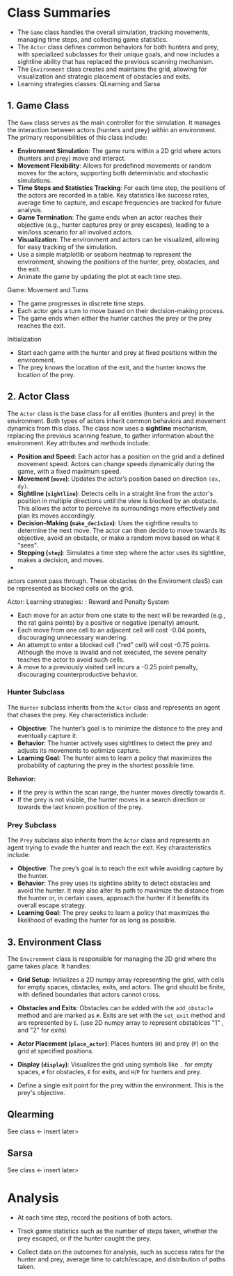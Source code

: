 # Class Summaries

- The `Game` class handles the overall simulation, tracking movements, managing time steps, and collecting game statistics.
- The `Actor` class defines common behaviors for both hunters and prey, with specialized subclasses for their unique goals, and now includes a sightline ability that has replaced the previous scanning mechanism.
- The `Environment` class creates and maintains the grid, allowing for visualization and strategic placement of obstacles and exits.
- Learning strategies classes: QLearning and Sarsa

## 1. Game Class

The `Game` class serves as the main controller for the simulation. It manages the interaction between actors (hunters and prey) within an environment. The primary responsibilities of this class include:

- **Environment Simulation**: The game runs within a 2D grid where actors (hunters and prey) move and interact.
- **Movement Flexibility**: Allows for predefined movements or random moves for the actors, supporting both deterministic and stochastic simulations.
- **Time Steps and Statistics Tracking**: For each time step, the positions of the actors are recorded in a table. Key statistics like success rates, average time to capture, and escape frequencies are tracked for future analysis.
- **Game Termination**: The game ends when an actor reaches their objective (e.g., hunter captures prey or prey escapes), leading to a win/loss scenario for all involved actors.
- **Visualization**: The environment and actors can be visualized, allowing for easy tracking of the simulation.
- Use a simple matplotlib or seaborn heatmap to represent the environment, showing the positions of the hunter, prey, obstacles, and the exit.
- Animate the game by updating the plot at each time step.

Game: Movement and Turns
- The game progresses in discrete time steps.
- Each actor gets a turn to move based on their decision-making process.
- The game ends when either the hunter catches the prey or the prey reaches the exit.

Initialization
- Start each game with the hunter and prey at fixed positions within the environment.
- The prey knows the location of the exit, and the hunter knows the location of the prey.




## 2. Actor Class

The `Actor` class is the base class for all entities (hunters and prey) in the environment. Both types of actors inherit common behaviors and movement dynamics from this class. The class now uses a **sightline** mechanism, replacing the previous scanning feature, to gather information about the environment. Key attributes and methods include:

- **Position and Speed**: Each actor has a position on the grid and a defined movement speed. Actors can change speeds dynamically during the game, with a fixed maximum speed.
- **Movement (`move`)**: Updates the actor’s position based on direction `(dx, dy)`.
- **Sightline (`sightline`)**: Detects cells in a straight line from the actor's position in multiple directions until the view is blocked by an obstacle. This allows the actor to perceive its surroundings more effectively and plan its moves accordingly.
- **Decision-Making (`make_decision`)**: Uses the sightline results to determine the next move. The actor can then decide to move towards its objective, avoid an obstacle, or make a random move based on what it "sees".
- **Stepping (`step`)**: Simulates a time step where the actor uses its sightline, makes a decision, and moves.
- 
actors cannot pass through. These obstacles (in the Enviroment clasS) can be represented as blocked cells on the grid.


Actor: Learning strategies: : Reward and Penalty System
- Each move for an actor from one state to the next will be rewarded (e.g., the rat gains points) by a positive or negative (penalty) amount.
- Each move from one cell to an adjacent cell will cost -0.04 points, discouraging unnecessary wandering.
- An attempt to enter a blocked cell ("red" cell) will cost -0.75 points. Although the move is invalid and not executed, the severe penalty teaches the actor to avoid such cells.
- A move to a previously visited cell incurs a -0.25 point penalty, discouraging counterproductive behavior.

### Hunter Subclass

The `Hunter` subclass inherits from the `Actor` class and represents an agent that chases the prey. Key characteristics include:

- **Objective**: The hunter’s goal is to minimize the distance to the prey and eventually capture it.
- **Behavior**: The hunter actively uses sightlines to detect the prey and adjusts its movements to optimize capture.
- **Learning Goal**: The hunter aims to learn a policy that maximizes the probability of capturing the prey in the shortest possible time.

**Behavior:**
- If the prey is within the scan range, the hunter moves directly towards it.
- If the prey is not visible, the hunter moves in a search direction or towards the last known position of the prey.


### Prey Subclass

The `Prey` subclass also inherits from the `Actor` class and represents an agent trying to evade the hunter and reach the exit. Key characteristics include:

- **Objective**: The prey’s goal is to reach the exit while avoiding capture by the hunter.
- **Behavior**: The prey uses its sightline ability to detect obstacles and avoid the hunter. It may also alter its path to maximize the distance from the hunter or, in certain cases, approach the hunter if it benefits its overall escape strategy.
- **Learning Goal**: The prey seeks to learn a policy that maximizes the likelihood of evading the hunter for as long as possible.


## 3. Environment Class

The `Environment` class is responsible for managing the 2D grid where the game takes place. It handles:

- **Grid Setup**: Initializes a 2D numpy array representing the grid, with cells for empty spaces, obstacles, exits, and actors. The grid should be finite, with defined boundaries that actors cannot cross.
- **Obstacles and Exits**: Obstacles can be added with the `add_obstacle` method and are marked as `#`. Exits are set with the `set_exit` method and are represented by `E`. (use 2D numpy array to represent obstablces "1" , and "2" for exits)
- **Actor Placement (`place_actor`)**: Places hunters (`H`) and prey (`P`) on the grid at specified positions.
- **Display (`display`)**: Visualizes the grid using symbols like `.` for empty spaces, `#` for obstacles, `E` for exits, and `H`/`P` for hunters and prey.

- Define a single exit point for the prey within the environment. This is the prey's objective.

## Qlearming

See class <- insert later>


## Sarsa

See class <- insert later>


# Analysis

- At each time step, record the positions of both actors.
- Track game statistics such as the number of steps taken, whether the prey escaped, or if the hunter caught the prey.

- Collect data on the outcomes for analysis, such as success rates for the hunter and prey, average time to catch/escape, and distribution of paths taken.
